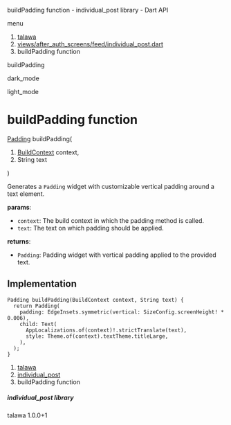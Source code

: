 




buildPadding function - individual\_post library - Dart API







menu

1. [talawa](../index.html)
2. [views/after\_auth\_screens/feed/individual\_post.dart](../views_after_auth_screens_feed_individual_post/views_after_auth_screens_feed_individual_post-library.html)
3. buildPadding function

buildPadding


dark\_mode

light\_mode




# buildPadding function


[Padding](https://api.flutter.dev/flutter/widgets/Padding-class.html)
buildPadding(

1. [BuildContext](https://api.flutter.dev/flutter/widgets/BuildContext-class.html) context,
2. String text

)

Generates a `Padding` widget with customizable vertical padding around a text element.

**params**:

* `context`: The build context in which the padding method is called.
* `text`: The text on which padding should be applied.

**returns**:

* `Padding`: Padding widget with vertical padding applied to the provided text.

## Implementation

```
Padding buildPadding(BuildContext context, String text) {
  return Padding(
    padding: EdgeInsets.symmetric(vertical: SizeConfig.screenHeight! * 0.006),
    child: Text(
      AppLocalizations.of(context)!.strictTranslate(text),
      style: Theme.of(context).textTheme.titleLarge,
    ),
  );
}
```

 


1. [talawa](../index.html)
2. [individual\_post](../views_after_auth_screens_feed_individual_post/views_after_auth_screens_feed_individual_post-library.html)
3. buildPadding function

##### individual\_post library





talawa
1.0.0+1






